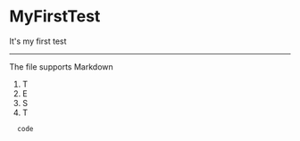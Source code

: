 # MyFirstTest
It's my first test

---
The file supports Markdown
1. T
2. E
3. S
4. T

```
  code
```
